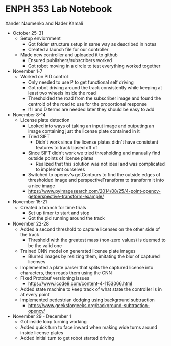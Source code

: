 # ENPH 353 Lab Notebook

Xander Naumenko and Nader Kamali

* October 25-31
  * Setup enviornment
    * Got folder structure setup in same way as described in notes
    * Created a launch file for our controller
  * Made new controller and uploaded it to github
    * Ensured publishers/subscribers worked
    * Got robot moving in a circle to test everything worked together
* November 1-7
  * Worked on PID control
    * Only needed to use P to get functional self driving
    * Got robot driving around the track consistently while keeping at least two wheels inside the road
    * Thresholded the road from the subscriber image and found the centroid of the road to use for the proportional response
    * If I and D terms are needed later they should be easy to add
* November 8-14
  * License plate detection
    * Looked into ways of taking an input image and outputing an image containing just the license plate contained in it
    * Tried SIFT
      * Didn't work since the license plates didn't have consistent features to track based off of
    * Since SIFT didn't work we tried thresholding and manually find outside points of license plates
      * Realized that this solution was not ideal and was complicated to implement ourselves
    * Switched to opencv's getContours to find the outside edges of thresholded image and perspectiveTransform to transform it into a nice image
    * https://www.pyimagesearch.com/2014/08/25/4-point-opencv-getperspective-transform-example/
* November 15-21
  * Created a branch for time trials
    * Set up timer to start and stop
    * Got the pid running around the track
* November 22-28
  * Added a second threshold to capture licenses on the other side of the track
    * Threshold with the greatest mass (non-zero values) is deemed to be the valid one
  * Trained CNN model on generated license plate images
    * Blurred images by resizing them, imitating the blur of captured licenses
  * Implemented a plate parser that splits the captured license into characters, then reads them using the CNN
  * Fixed Protobuf versioning issues
    * https://www.icode9.com/content-4-1153066.html
  * Added state machine to keep track of what state the controller is in at every point
  * Implemented pedestrian dodging using background subtraction
    * https://www.geeksforgeeks.org/background-subtraction-opencv/
* November 29 - December 1
  * Got inside loop turning working
  * Added quick turn to face inward when making wide turns around inside license plates
  * Added initial turn to get robot started driving

